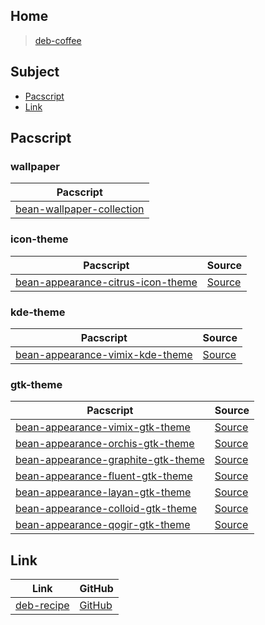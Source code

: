 

## Home

> [deb-coffee](https://github.com/samwhelp/deb-coffee)




## Subject

* [Pacscript](#pacscript)
* [Link](#link)




## Pacscript


### wallpaper

| Pacscript |
| --------- |
| [bean-wallpaper-collection](https://github.com/samwhelp/deb-coffee/blob/main/packages/bean-wallpaper-collection/bean-wallpaper-collection.pacscript) |


### icon-theme

| Pacscript | Source |
| --------- | ------ |
| [bean-appearance-citrus-icon-theme](https://github.com/samwhelp/deb-coffee/blob/main/packages/bean-appearance-citrus-icon-theme/bean-appearance-citrus-icon-theme.pacscript) | [Source](https://github.com/yeyushengfan258/Citrus-icon-theme) |


### kde-theme

| Pacscript | Source |
| --------- | ------ |
| [bean-appearance-vimix-kde-theme](https://github.com/samwhelp/deb-coffee/blob/main/packages/bean-appearance-vimix-kde-theme/bean-appearance-vimix-kde-theme.pacscript) | [Source](https://github.com/vinceliuice/Vimix-kde) |


### gtk-theme

| Pacscript | Source |
| --------- | ------ |
| [bean-appearance-vimix-gtk-theme](https://github.com/samwhelp/deb-coffee/blob/main/packages/bean-appearance-vimix-gtk-theme/bean-appearance-vimix-gtk-theme.pacscript) | [Source](https://github.com/vinceliuice/Vimix-gtk-themes) |
| [bean-appearance-orchis-gtk-theme](https://github.com/samwhelp/deb-coffee/blob/main/packages/bean-appearance-orchis-gtk-theme/bean-appearance-orchis-gtk-theme.pacscript) | [Source](https://github.com/vinceliuice/Orchis-theme) |
| [bean-appearance-graphite-gtk-theme](https://github.com/samwhelp/deb-coffee/blob/main/packages/bean-appearance-graphite-gtk-theme/bean-appearance-graphite-gtk-theme.pacscript) | [Source](https://github.com/vinceliuice/Graphite-gtk-theme) |
| [bean-appearance-fluent-gtk-theme](https://github.com/samwhelp/deb-coffee/blob/main/packages/bean-appearance-fluent-gtk-theme/bean-appearance-fluent-gtk-theme.pacscript) | [Source](https://github.com/vinceliuice/Fluent-gtk-theme) |
| [bean-appearance-layan-gtk-theme](https://github.com/samwhelp/deb-coffee/blob/main/packages/bean-appearance-layan-gtk-theme/bean-appearance-layan-gtk-theme.pacscript) | [Source](https://github.com/vinceliuice/Layan-gtk-theme) |
| [bean-appearance-colloid-gtk-theme](https://github.com/samwhelp/deb-coffee/blob/main/packages/bean-appearance-colloid-gtk-theme/bean-appearance-colloid-gtk-theme.pacscript) | [Source](https://github.com/vinceliuice/Colloid-gtk-theme) |
| [bean-appearance-qogir-gtk-theme](https://github.com/samwhelp/deb-coffee/blob/main/packages/bean-appearance-qogir-gtk-theme/bean-appearance-qogir-gtk-theme.pacscript) | [Source](https://github.com/vinceliuice/Qogir-theme) |




## Link

| Link | GitHub |
| ---- | ------ |
| [deb-recipe](https://samwhelp.github.io/deb-recipe/) | [GitHub](https://github.com/samwhelp/deb-recipe) |
